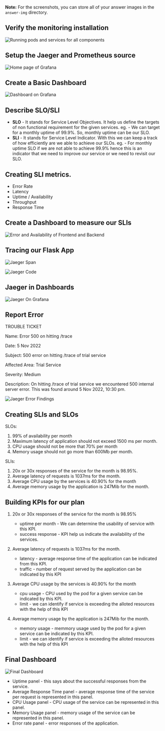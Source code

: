 **Note:** For the screenshots, you can store all of your answer images in the `answer-img` directory.

## Verify the monitoring installation
![Running pods and services for all components](answer-img/pods-svc.png?raw=true)

## Setup the Jaeger and Prometheus source
![Home page of Grafana](answer-img/grafana-landing-screen.png?raw=true)

## Create a Basic Dashboard
![Dashboard on Grafana](answer-img/data_sources.png?raw=true)

## Describe SLO/SLI
- **SLO** - It stands for Service Level Objectives. It help us define the targets of non functional requirement for the given services. eg. - We can target for a monthly uptime of 99.9%. So, monthly uptime can be our SLO. 
- **SLI** - It stands for Service Level Indicator. With this we can keep a track of how efficiently are we able to achieve our SLOs. eg. - For monthly uptime SLO if we are not able to achieve 99.9% hence this is an indicator that we need to improve our service or we need to revisit our SLO. 

## Creating SLI metrics.
* Error Rate
* Latency
* Uptime / Availability
* Throughput
* Response Time

## Create a Dashboard to measure our SLIs
![Error and Availability of Frontend and Backend](answer-img/backend_frontend_dashboard.png?raw=true)

## Tracing our Flask App
![Jaeger Span](answer-img/jaeger_backend_landing.png?raw=true)

![Jaeger Code](answer-img/jaeger_code.png?raw=true)

## Jaeger in Dashboards
![Jaeger On Grafana](answer-img/jaeger_grafana.png?raw=true)

## Report Error
TROUBLE TICKET

Name: Error 500 on hitting /trace

Date: 5 Nov 2022

Subject: 500 error on hitting /trace of trial service

Affected Area: Trial Service

Severity: Medium

Description: On hitting /trace of trial service we encountered 500 internal server error. This was found around 5 Nov 2022, 10:30 pm.

![Jaeger Error Findings](answer-img/jaegar_error.png?raw=true)


## Creating SLIs and SLOs
SLOs:
1. 99% of availability per month
2. Maximum latency of application should not exceed 1500 ms per month.
3. CPU usage should not be more that 70% per month
4. Memory usage should not go more than 600Mb per month.

SLIs:
1. 20x or 30x responses of the service for the month is 98.95%.
2. Average latency of requests is 1037ms for the month.
3. Average CPU usage by the services is 40.90% for the month
4. Average memory usage by the application is 247Mib for the month.

## Building KPIs for our plan
1. 20x or 30x responses of the service for the month is 98.95%
    - uptime per month - We can determine the usability of service with this KPI.
    - success response - KPI help us indicate the availability of the services.

2. Average latency of requests is 1037ms for the month.
    - latency - average response time of the application can be indicated from this KPI.
    - traffic - number of request served by the application can be indicated by this KPI

3. Average CPU usage by the services is 40.90% for the month
    - cpu usage - CPU used by the pod for a given service can be indicated by this KPI.
    - limit - we can identify if service is exceeding the alloted resources with the help of this KPI 

4. Average memory usage by the application is 247Mib for the month.
    - memory usage - memmory usage used by the pod for a given service can be indicated by this KPI.
    - limit - we can identify if service is exceeding the alloted resources with the help of this KPI 

## Final Dashboard
![Final Dashboard](answer-img/final_dashboard.png)
- Uptime panel - this says about the successful responses from the service.
- Average Response Time panel - average response time of the service per request is represented in this panel.
- CPU Usage panel - CPU usage of the service can be represented in this panel.
- Memory Usage panel - memory usage of the service can be represented in this panel.
- Error rate panel - error responses of the application.